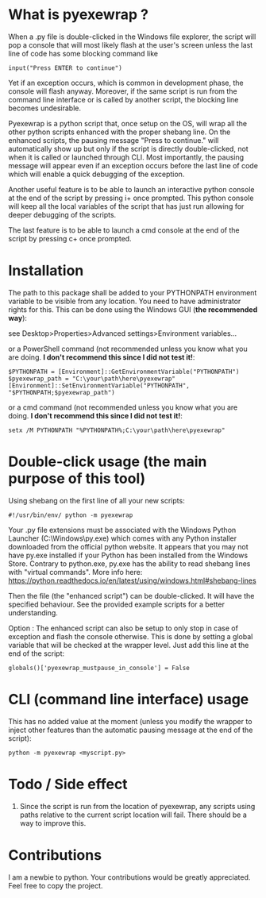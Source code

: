 # What is pyexewrap ?
When a .py file is double-clicked in the Windows file explorer, the script will pop a console that will most likely flash at the user's screen unless the last line of code has some blocking command like 
```commandline
input("Press ENTER to continue")
```
Yet if an exception occurs, which is common in development phase, the console will flash anyway.
Moreover, if the same script is run from the command line interface or is called by another script, the blocking line becomes undesirable.

Pyexewrap is a python script that, once setup on the OS, will wrap all the other python scripts enhanced with the proper shebang line.
On the enhanced scripts, the pausing message "Press <Enter> to continue." will automatically show up but only if the script is directly double-clicked, not when it is called or launched through CLI.
Most importantly, the pausing message will appear even if an exception occurs before the last line of code which will enable a quick debugging of the exception.

Another useful feature is to be able to launch an interactive python console at the end of the script by pressing i+<Enter> once prompted. This python console will keep all the local variables of the script that has just run allowing for deeper debugging of the scripts.

The last feature is to be able to launch a cmd console at the end of the script by pressing c+<Enter> once prompted.

# Installation
The path to this package shall be added to your PYTHONPATH environment variable to be visible from any location.
You need to have administrator rights for this.
This can be done using the Windows GUI (**the recommended way**): 

see Desktop>Properties>Advanced settings>Environment variables... 

or a PowerShell command (not recommended unless you know what you are doing. **I don't recommend this since I did not test it!**:
```commandline
$PYTHONPATH = [Environment]::GetEnvironmentVariable("PYTHONPATH")
$pyexewrap_path = "C:\your\path\here\pyexewrap"
[Environment]::SetEnvironmentVariable("PYTHONPATH", "$PYTHONPATH;$pyexewrap_path")
```
or a cmd command (not recommended unless you know what you are doing. **I don't recommend this since I did not test it!**:
```commandline
setx /M PYTHONPATH "%PYTHONPATH%;C:\your\path\here\pyexewrap"
```

# Double-click usage (the main purpose of this tool)
Using shebang on the first line of all your new scripts:
```commandline
#!/usr/bin/env/ python -m pyexewrap
```
Your .py file extensions must be associated with the Windows Python Launcher (C:\Windows\py.exe) which comes with any Python installer downloaded from the official python website.
It appears that you may not have py.exe installed if your Python has been installed from the Windows Store.
Contrary to python.exe, py.exe has the ability to read shebang lines with "virtual commands".
More info here: https://python.readthedocs.io/en/latest/using/windows.html#shebang-lines

Then the file (the "enhanced script") can be double-clicked. It will have the specified behaviour.
See the provided example scripts for a better understanding.

Option : The enhanced script can also be setup to only stop in case of exception and flash the console otherwise.
This is done by setting a global variable that will be checked at the wrapper level. Just add this line at the end of the script:
```commandline
globals()['pyexewrap_mustpause_in_console'] = False
```

# CLI (command line interface) usage
This has no added value at the moment (unless you modify the wrapper to inject other features than the automatic pausing message at the end of the script):
```commandline
python -m pyexewrap <myscript.py>
```

# Todo / Side effect
1) Since the script is run from the location of pyexewrap, any scripts using paths relative to the current script location will fail. There should be a way to improve this.

# Contributions
I am a newbie to python. Your contributions would be greatly appreciated. Feel free to copy the project.

